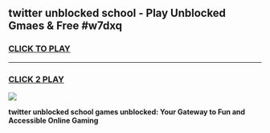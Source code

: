 
## twitter unblocked school - Play Unblocked Gmaes & Free #w7dxq
<h3>
<a href="https://news.freeplayer.one?title=twitter_unblocked_school&ref=26F">CLICK TO PLAY</a></h3>
<hr>

<h3>
<a href="https://news.freeplayer.one?title=twitter_unblocked_school&ref=26F">CLICK 2 PLAY</a>
  
</h3>

<a href="https://news.freeplayer.one?title=twitter_unblocked_school&ref=26F/"><img src="https://clearcache.store/games.png"></a>


**twitter unblocked school games unblocked: Your Gateway to Fun and Accessible Online Gaming**
